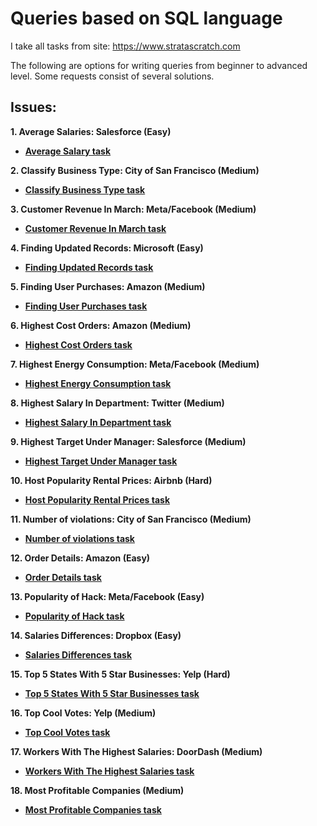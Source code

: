 # Queries based on SQL language

I take all tasks from site: https://www.stratascratch.com 

The following are options for writing queries from beginner to advanced level. Some requests consist of several solutions.

## Issues:

**1. Average Salaries: Salesforce (Easy)**
- **[Average Salary task](https://github.com/prosimpleee/data_engineering_/blob/main/SQL_exercises/average_salaries(ss).sql)**

**2. Classify Business Type: City of San Francisco (Medium)**
- **[Classify Business Type task](https://github.com/prosimpleee/data_engineering_/blob/main/SQL_exercises/classify_business_type(ss).sql)**

**3. Customer Revenue In March: Meta/Facebook (Medium)**
- **[Customer Revenue In March task](https://github.com/prosimpleee/data_engineering_/blob/main/SQL_exercises/customer_revenue_march(ss).sql)**

**4. Finding Updated Records: Microsoft (Easy)**
- **[Finding Updated Records task](https://github.com/prosimpleee/data_engineering_/blob/main/SQL_exercises/finding_updated_records(ss).sql)**

**5. Finding User Purchases: Amazon (Medium)**
- **[Finding User Purchases task](https://github.com/prosimpleee/data_engineering_/blob/main/SQL_exercises/finding_user_purchases(ss).sql)**

**6. Highest Cost Orders: Amazon (Medium)**
- **[Highest Cost Orders task](https://github.com/prosimpleee/data_engineering_/blob/main/SQL_exercises/highest_cost_orders(ss).sql)**

**7. Highest Energy Consumption: Meta/Facebook (Medium)**
- **[Highest Energy Consumption task](https://github.com/prosimpleee/data_engineering_/blob/main/SQL_exercises/highest_energy_consumption(ss).sql)**

**8. Highest Salary In Department: Twitter (Medium)**
- **[Highest Salary In Department task](https://github.com/prosimpleee/data_engineering_/blob/main/SQL_exercises/highest_salary_in_department(ss).sql)**

**9. Highest Target Under Manager: Salesforce (Medium)**
- **[Highest Target Under Manager task](https://github.com/prosimpleee/data_engineering_/blob/main/SQL_exercises/highest_target_under_manager(ss).sql)**

**10. Host Popularity Rental Prices: Airbnb (Hard)**
- **[Host Popularity Rental Prices task](https://github.com/prosimpleee/data_engineering_/blob/main/SQL_exercises/host_popularity_rental_prices(ss).sql)**

**11. Number of violations: City of San Francisco (Medium)**
- **[Number of violations task](https://github.com/prosimpleee/data_engineering_/blob/main/SQL_exercises/number_of_violations(ss).sql)**

**12. Order Details: Amazon (Easy)**
- **[Order Details task](https://github.com/prosimpleee/data_engineering_/blob/main/SQL_exercises/order_details(ss).sql)**

**13. Popularity of Hack: Meta/Facebook (Easy)**
- **[Popularity of Hack task](https://github.com/prosimpleee/data_engineering_/blob/main/SQL_exercises/popularity_hack(ss).sql)**

**14. Salaries Differences: Dropbox (Easy)**
- **[Salaries Differences task](https://github.com/prosimpleee/data_engineering_/blob/main/SQL_exercises/salaries_differences(ss).sql)**

**15. Top 5 States With 5 Star Businesses: Yelp (Hard)**
- **[Top 5 States With 5 Star Businesses task](https://github.com/prosimpleee/data_engineering_/blob/main/SQL_exercises/top_5_states_with_5_star_businesses(ss).sql)**

**16. Top Cool Votes: Yelp (Medium)**
- **[Top Cool Votes task](https://github.com/prosimpleee/data_engineering_/blob/main/SQL_exercises/top_cool_votes(ss).sql)**

**17. Workers With The Highest Salaries: DoorDash (Medium)**
- **[Workers With The Highest Salaries task](https://github.com/prosimpleee/data_engineering_/blob/main/SQL_exercises/workers_with_the_highest_salaries(ss).sql)**

**18. Most Profitable Companies (Medium)**
- **[Most Profitable Companies task](https://github.com/prosimpleee/data_engineering_/blob/main/SQL_exercises/most_profitable_companies(ss).sql)**
